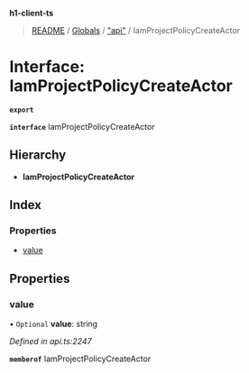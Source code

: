 **h1-client-ts**

> [README](../README.md) / [Globals](../globals.md) / ["api"](../modules/_api_.md) / IamProjectPolicyCreateActor

# Interface: IamProjectPolicyCreateActor

**`export`** 

**`interface`** IamProjectPolicyCreateActor

## Hierarchy

* **IamProjectPolicyCreateActor**

## Index

### Properties

* [value](_api_.iamprojectpolicycreateactor.md#value)

## Properties

### value

• `Optional` **value**: string

*Defined in api.ts:2247*

**`memberof`** IamProjectPolicyCreateActor
